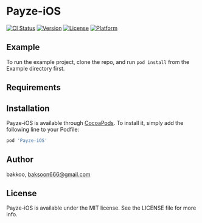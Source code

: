# Payze-iOS

[![CI Status](https://img.shields.io/travis/bakkoo/Payze-iOS.svg?style=flat)](https://travis-ci.org/bakkoo/Payze-iOS)
[![Version](https://img.shields.io/cocoapods/v/Payze-iOS.svg?style=flat)](https://cocoapods.org/pods/Payze-iOS)
[![License](https://img.shields.io/cocoapods/l/Payze-iOS.svg?style=flat)](https://cocoapods.org/pods/Payze-iOS)
[![Platform](https://img.shields.io/cocoapods/p/Payze-iOS.svg?style=flat)](https://cocoapods.org/pods/Payze-iOS)

## Example

To run the example project, clone the repo, and run `pod install` from the Example directory first.

## Requirements

## Installation

Payze-iOS is available through [CocoaPods](https://cocoapods.org). To install
it, simply add the following line to your Podfile:

```ruby
pod 'Payze-iOS'
```

## Author

bakkoo, baksoon666@gmail.com

## License

Payze-iOS is available under the MIT license. See the LICENSE file for more info.
